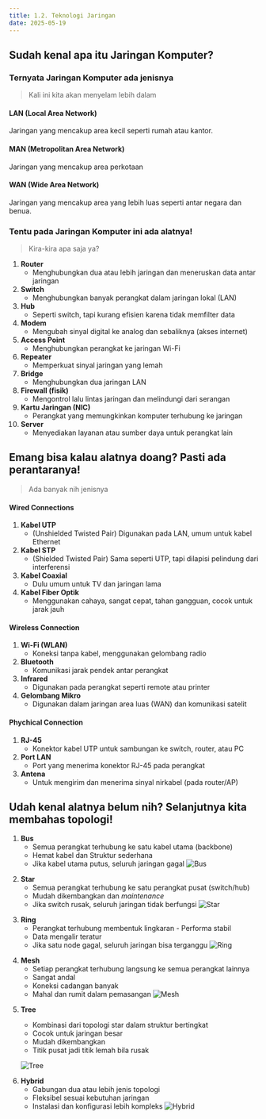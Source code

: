 ```yaml
---
title: 1.2. Teknologi Jaringan
date: 2025-05-19
---
```


## Sudah kenal apa itu Jaringan Komputer?
### Ternyata Jaringan Komputer ada jenisnya
>Kali ini kita akan menyelam lebih dalam
>
#### LAN (Local Area Network)
Jaringan yang mencakup area kecil seperti rumah atau kantor.
#### MAN (Metropolitan Area Network)
Jaringan yang mencakup area perkotaan
#### WAN (Wide Area Network)
Jaringan yang mencakup area yang lebih luas seperti antar negara dan benua.
>
>
### Tentu pada Jaringan Komputer ini ada alatnya!
>Kira-kira apa saja ya?
>
1.	**Router**	
    - Menghubungkan dua atau lebih jaringan dan meneruskan data antar jaringan
2.	**Switch**
    - Menghubungkan banyak perangkat dalam jaringan lokal (LAN)
3.	**Hub**	
    - Seperti switch, tapi kurang efisien karena tidak memfilter data
4.	**Modem**
    - Mengubah sinyal digital ke analog dan sebaliknya (akses internet)
5.	**Access Point**
    - Menghubungkan perangkat ke jaringan Wi-Fi
6.	**Repeater**
    - Memperkuat sinyal jaringan yang lemah
7.	**Bridge**	
    - Menghubungkan dua jaringan LAN
8.	**Firewall (fisik)**	
    - Mengontrol lalu lintas jaringan dan melindungi dari serangan
9.	**Kartu Jaringan (NIC)**	
    - Perangkat yang memungkinkan komputer terhubung ke jaringan
10.	**Server**	
    - Menyediakan layanan atau sumber daya untuk perangkat lain
>
## Emang bisa kalau alatnya doang? Pasti ada perantaranya!
>Ada banyak nih jenisnya
>
#### Wired Connections
>
1. **Kabel UTP**
    - (Unshielded Twisted Pair) Digunakan pada LAN, umum untuk kabel Ethernet
2. **Kabel STP**
    - (Shielded Twisted Pair) Sama seperti UTP, tapi dilapisi pelindung dari interferensi
3. **Kabel Coaxial**
    - Dulu umum untuk TV dan jaringan lama
4. **Kabel Fiber Optik**
    - Menggunakan cahaya, sangat cepat, tahan gangguan, cocok untuk jarak jauh
>
#### Wireless Connection
1. **Wi-Fi (WLAN)** 
    - Koneksi tanpa kabel, menggunakan gelombang radio
2. **Bluetooth**
    - Komunikasi jarak pendek antar perangkat
3. **Infrared**
    - Digunakan pada perangkat seperti remote atau printer
4. **Gelombang Mikro**	
    - Digunakan dalam jaringan area luas (WAN) dan komunikasi satelit
>
#### Phychical Connection
1. **RJ-45** 
    - Konektor kabel UTP untuk sambungan ke switch, router, atau PC
2. **Port LAN**	
    - Port yang menerima konektor RJ-45 pada perangkat
3. **Antena**
    - Untuk mengirim dan menerima sinyal nirkabel (pada router/AP)
## Udah kenal alatnya belum nih? Selanjutnya kita membahas topologi!
1.	**Bus**	
    - Semua perangkat terhubung ke satu kabel utama (backbone)
    - Hemat kabel dan Struktur sederhana
    - Jika kabel utama putus, seluruh jaringan gagal
    ![Bus](bus.png)
>
2.	**Star**	
    - Semua perangkat terhubung ke satu perangkat pusat (switch/hub)	
    - Mudah dikembangkan dan _maintenance_
    - Jika switch rusak, seluruh jaringan tidak berfungsi
    ![Star](star.png)
>
3.	**Ring**	
    - Perangkat terhubung membentuk lingkaran	- Performa stabil
    - Data mengalir teratur	
    - Jika satu node gagal, seluruh jaringan bisa terganggu
    ![Ring](ring.png)
>
4.	**Mesh**	
    - Setiap perangkat terhubung langsung ke semua perangkat lainnya	
    - Sangat andal
    - Koneksi cadangan banyak	
    - Mahal dan rumit dalam pemasangan
    ![Mesh](mesh.png)
>
5.	**Tree**	
    - Kombinasi dari topologi star dalam struktur bertingkat	
    - Cocok untuk jaringan besar
    - Mudah dikembangkan	
    - Titik pusat jadi titik lemah bila rusak
    
    ![Tree](tree.png)
>
6.	**Hybrid**	
    - Gabungan dua atau lebih jenis topologi	
    - Fleksibel sesuai kebutuhan jaringan	
    - Instalasi dan konfigurasi lebih kompleks
    ![Hybrid](hybrid.png)
